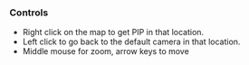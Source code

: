 ### Controls

* Right click on the map to get PIP in that location.
* Left click to go back to the default camera in that location.
* Middle mouse for zoom, arrow keys to move